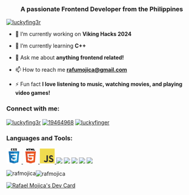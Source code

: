 <h3 align="center">A passionate Frontend Developer from the Philippines</h3>

<p align="left"> <a href="https://twitter.com/luckyfing3r" target="blank"><img src="https://img.shields.io/twitter/follow/luckyfing3r?logo=twitter&style=for-the-badge" alt="luckyfing3r" /></a> </p>

- 🔭 I’m currently working on **Viking Hacks 2024**

- 🌱 I’m currently learning **C++**

- 💬 Ask me about **anything frontend related!**

- 📫 How to reach me **rafumojica@gmail.com**

- ⚡ Fun fact **I love listening to music, watching movies, and playing video games!**

<h3 align="left">Connect with me:</h3>
<p align="left">
<a href="https://twitter.com/luckyfing3r" target="blank"><img align="center" src="https://raw.githubusercontent.com/rahuldkjain/github-profile-readme-generator/master/src/images/icons/Social/twitter.svg" alt="luckyfing3r" height="30" width="40" /></a>
<a href="https://stackoverflow.com/users/19464968" target="blank"><img align="center" src="https://raw.githubusercontent.com/rahuldkjain/github-profile-readme-generator/master/src/images/icons/Social/stack-overflow.svg" alt="19464968" height="30" width="40" /></a>
<a href="https://www.youtube.com/c/luckyfinger" target="blank"><img align="center" src="https://raw.githubusercontent.com/rahuldkjain/github-profile-readme-generator/master/src/images/icons/Social/youtube.svg" alt="luckyfinger" height="30" width="40" /></a>
</p>

<h3 align="left">Languages and Tools:</h3>
<p align="left"> <a href="https://www.w3schools.com/css/" target="_blank" rel="noreferrer"> <img src="https://raw.githubusercontent.com/devicons/devicon/master/icons/css3/css3-original-wordmark.svg" alt="css3" width="40" height="40"/> </a> <a href="https://www.w3.org/html/" target="_blank" rel="noreferrer"> <img src="https://raw.githubusercontent.com/devicons/devicon/master/icons/html5/html5-original-wordmark.svg" alt="html5" width="40" height="40"/> </a> <a href="https://developer.mozilla.org/en-US/docs/Web/JavaScript" target="_blank" rel="noreferrer"> <img src="https://raw.githubusercontent.com/devicons/devicon/master/icons/javascript/javascript-original.svg" alt="javascript" width="40" height="40"/> </a> <img src="https://user-images.githubusercontent.com/42747200/46140125-da084900-c26d-11e8-8ea7-c45ae6306309.png" height="40" /> <img src="https://upload.wikimedia.org/wikipedia/commons/thumb/a/a7/React-icon.svg/2300px-React-icon.svg.png" height="40" /> <img src="https://www.datocms-assets.com/75941/1657707878-nextjs_logo.png" height="40" /> <img src="https://static-00.iconduck.com/assets.00/tailwind-css-icon-2048x1229-u8dzt4uh.png" height="40" object="contain" /> <img src="https://cdn-icons-png.flaticon.com/512/5968/5968358.png" height="40" /> </p>

<p><img align="left" src="https://github-readme-stats.vercel.app/api/top-langs?username=rafmojica&show_icons=true&locale=en&layout=compact" alt="rafmojica" /></p>

<p><img align="center" src="https://github-readme-streak-stats.herokuapp.com/?user=rafmojica&" alt="rafmojica" /></p>

<a href="https://app.daily.dev/rafmojica"><img src="https://api.daily.dev/devcards/48159423a185413a8d27923837ad096e.png?r=hwk" width="400" alt="Rafael Mojica's Dev Card"/></a>
